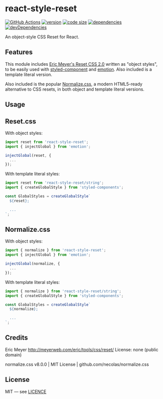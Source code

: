 # react-style-reset

[![GitHub Actions](https://github.com/iiroj/react-style-reset/workflows/Tags/badge.svg)](https://github.com/iiroj/react-style-reset/actions)
[![version](https://img.shields.io/npm/v/react-style-reset.svg)](https://www.npmjs.com/package/react-style-reset)
[![code size](https://img.shields.io/github/languages/code-size/iiroj/react-style-reset.svg)](https://github.com/iiroj/react-style-reset)
[![dependencies](https://img.shields.io/david/iiroj/react-style-reset.svg)](https://github.com/iiroj/react-style-reset/blob/master/package.json)
[![devDependencies](https://img.shields.io/david/dev/iiroj/react-style-reset.svg)](https://github.com/iiroj/react-style-reset/blob/master/package.json)

An object-style CSS Reset for React.

## Features

This module includes [Eric Meyer's Reset CSS 2.0](https://meyerweb.com/eric/tools/css/reset/) written as "object styles", to be easily used with [styled-component](https://www.styled-components.com/) and [emotion](https://emotion.sh/). Also included is a template literal version.

Also included is the popular [Normalize.css](https://necolas.github.io/normalize.css/), a modern HTML5-ready alternative to CSS resets, in both object and template literal versions.

## Usage

## Reset.css

With object styles:

```js
import reset from 'react-style-reset';
import { injectGlobal } from 'emotion';

injectGlobal(reset, {
  ...
});
```

With template literal styles:

```js
import reset from 'react-style-reset/string';
import { createGlobalStyle } from 'styled-components';

const GlobalStyles = createGlobalStyle`
  ${reset};

  ...
`;
```

## Normalize.css

With object styles:

```js
import { normalize } from 'react-style-reset';
import { injectGlobal } from 'emotion';

injectGlobal(normalize, {
  ...
});
```

With template literal styles:

```js
import { normalize } from 'react-style-reset/string';
import { createGlobalStyle } from 'styled-components';

const GlobalStyles = createGlobalStyle`
  ${normalize};

  ...
`;
```

## Credits

Eric Meyer http://meyerweb.com/eric/tools/css/reset/
License: none (public domain)

normalize.css v8.0.0 | MIT License | github.com/necolas/normalize.css

## License

MIT — see [LICENCE](LICENSE)
